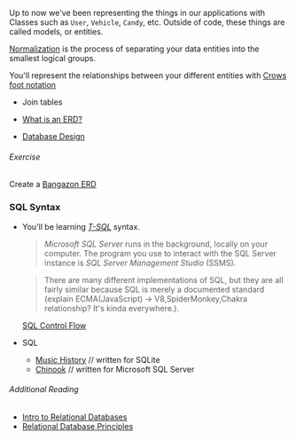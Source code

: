 Up to now we've been representing the things in our applications with Classes such as `User`, `Vehicle`, `Candy`, etc. Outside of code, these things are called models, or entities.

[Normalization](https://www.essentialsql.com/get-ready-to-learn-sql-database-normalization-explained-in-simple-english/) is the process of separating your data entities into the smallest logical groups.

You'll represent the relationships between your different entities with [Crows foot notation](http://www.vertabelo.com/blog/technical-articles/crow-s-foot-notation)

- Join tables

- [What is an ERD?](https://wcs.smartdraw.com/entity-relationship-diagram/)
- [Database Design](https://github.com/nss-evening-cohort-8/bangazon-inc/blob/master/orientation/14_DATA_RELATIONSHIPS.md)

###### Exercise
Create a [Bangazon ERD](https://github.com/nss-evening-cohort-8/bangazon-inc/blob/master/orientation/exercises/18_SQL_BANGAZON.md)


### SQL Syntax
- You'll be learning [_T-SQL_](https://docs.microsoft.com/en-us/sql/t-sql/language-reference) syntax.
	> _Microsoft SQL Server_ runs in the background, locally on your computer. The program you use to interact with the SQL Server instance is _SQL Server Management Studio_ (SSMS).

	> There are many different implementations of SQL, but they are all fairly similar because SQL is merely a documented standard (explain ECMA(JavaScript) -> V8,SpiderMonkey,Chakra relationship? It's kinda everywhere.).

	[SQL Control Flow](https://docs.microsoft.com/en-us/sql/t-sql/language-elements/control-of-flow)

- SQL
	- [Music History](https://github.com/nss-evening-cohort-8/bangazon-inc/blob/master/orientation/exercises/16_MUSIC_HISTORY.md) // written for SQLite
	- [Chinook](https://github.com/nss-evening-cohort-8/bangazon-inc/blob/master/orientation/exercises/19_SQL_CHINOOK.md) // written for Microsoft SQL Server

###### Additional Reading
- [Intro to Relational Databases](https://github.com/nss-evening-cohort-8/bangazon-inc/blob/formatting/concepts/databases/relational-databases.md)
- [Relational Database Principles](https://github.com/nss-evening-cohort-8/bangazon-inc/blob/formatting/concepts/databases/relational-databases-management.md)
